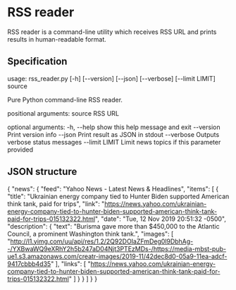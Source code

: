 # RSS reader

RSS reader is a command-line utility which receives RSS URL and prints results in human-readable format.

## Specification

usage: rss_reader.py [-h] [--version] [--json] [--verbose] [--limit LIMIT]
                     source

Pure Python command-line RSS reader.

positional arguments:
  source         RSS URL

optional arguments:
  -h, --help     show this help message and exit
  --version      Print version info
  --json         Print result as JSON in stdout
  --verbose      Outputs verbose status messages
  --limit LIMIT  Limit news topics if this parameter provided

## JSON structure

{
    "news": {
        "feed": "Yahoo News - Latest News & Headlines",
        "items": [
            {
                "title": "Ukrainian energy company tied to Hunter Biden supported American think tank, paid for trips",
                "link": "https://news.yahoo.com/ukrainian-energy-company-tied-to-hunter-biden-supported-american-think-tank-paid-for-trips-015132322.html",
                "date": "Tue, 12 Nov 2019 20:51:32 -0500",
                "description": {
                    "text": "Burisma gave more than $450,000 to the Atlantic Council, a prominent Washington think tank.",
                    "images": [
                        "http://l1.yimg.com/uu/api/res/1.2/2Q92DOIaZFmDeg0l9DbhAg--/YXBwaWQ9eXRhY2h5b247aD04Njt3PTEzMDs-/https://media-mbst-pub-ue1.s3.amazonaws.com/creatr-images/2019-11/42dec8d0-05a9-11ea-adcf-9417cbbb4d35"
                    ],
                    "links": [
                        "https://news.yahoo.com/ukrainian-energy-company-tied-to-hunter-biden-supported-american-think-tank-paid-for-trips-015132322.html"
                    ]
                }
            }
        ]
    }
}

